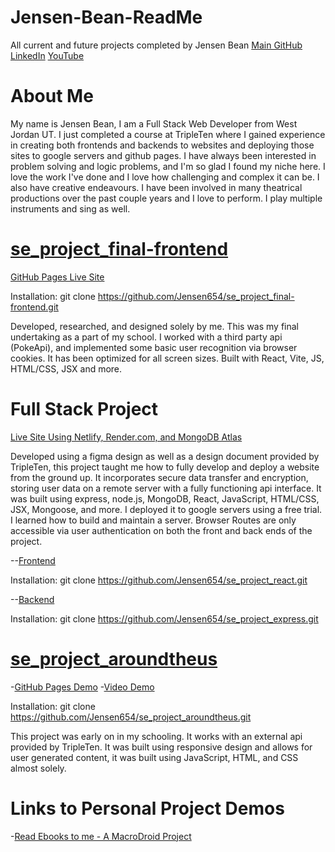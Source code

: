 # Jensen-Bean-ReadMe
All current and future projects completed by Jensen Bean
[Main GitHub](https://github.com/Jensen654)
[LinkedIn](https://www.linkedin.com/in/jensen-bean-375b4227b/)
[YouTube](https://www.youtube.com/channel/UCjQ92hNfXkfjvkt2LVZriIQ)

# About Me
My name is Jensen Bean, I am a Full Stack Web Developer from West Jordan UT. I just completed a course at TripleTen where I gained experience in creating both frontends and backends to websites and deploying those sites to google servers and github pages. I have always been interested in problem solving and logic problems, and I'm so glad I found my niche here. I love the work I've done and I love how challenging and complex it can be. I also have creative endeavours. I have been involved in many theatrical productions over the past couple years and I love to perform. I play multiple instruments and sing as well.

# [se_project_final-frontend](https://github.com/Jensen654/se_project_final-frontend)
[GitHub Pages Live Site](https://jensen654.github.io/se_project_final-frontend/)

Installation: git clone https://github.com/Jensen654/se_project_final-frontend.git

Developed, researched, and designed solely by me. This was my final undertaking as a part of my school. I worked with a third party api (PokeApi), and implemented some basic user recognition via browser cookies. It has been optimized for all screen sizes. Built with React, Vite, JS, HTML/CSS, JSX and more.

# Full Stack Project
[Live Site Using Netlify, Render.com, and MongoDB Atlas](https://whimsical-kangaroo-a94316.netlify.app/)

Developed using a figma design as well as a design document provided by TripleTen, this project taught me how to fully develop and deploy a website from the ground up. It incorporates secure data transfer and encryption, storing user data on a remote server with a fully functioning api interface. It was built using express, node.js, MongoDB, React, JavaScript, HTML/CSS, JSX, Mongoose, and more. I deployed it to google servers using a free trial. I learned how to build and maintain a server. Browser Routes are only accessible via user authentication on both the front and back ends of the project.

--[Frontend](https://github.com/Jensen654/se_project_react)

Installation: git clone https://github.com/Jensen654/se_project_react.git

--[Backend](https://github.com/Jensen654/se_project_express)

Installation: git clone https://github.com/Jensen654/se_project_express.git

# [se_project_aroundtheus](https://github.com/Jensen654/se_project_aroundtheus)
-[GitHub Pages Demo](https://jensen654.github.io/se_project_aroundtheus/)
-[Video Demo](https://youtu.be/4ypwAk8-iDg)

Installation: git clone https://github.com/Jensen654/se_project_aroundtheus.git

This project was early on in my schooling. It works with an external api provided by TripleTen. It was built using responsive design and allows for user generated content, it was built using JavaScript, HTML, and CSS almost solely.

# Links to Personal Project Demos
-[Read Ebooks to me - A MacroDroid Project](https://youtu.be/8gTbEuzrHhY)
